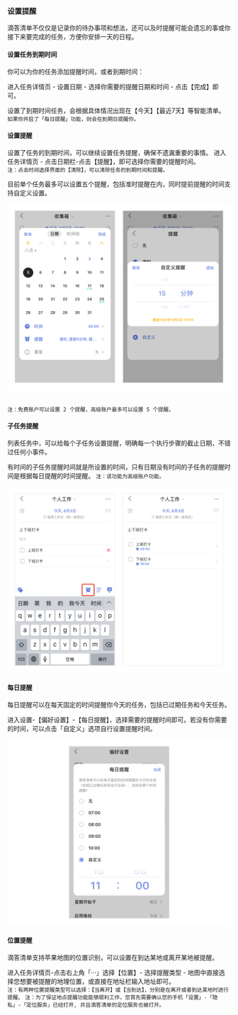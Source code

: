 ### 设置提醒

滴答清单不仅仅是记录你的待办事项和想法，还可以及时提醒可能会遗忘的事或你接下来要完成的任务，方便你安排一天的日程。

#### 设置任务到期时间

你可以为你的任务添加提醒时间，或者到期时间：

进入任务详情页 - 设置日期 - 选择你需要的提醒日期和时间 - 点击【完成】即可。

设置了到期时间任务，会根据具体情况出现在【今天】【最近7天】等智能清单。 <br >`如果你开启了「每日提醒」功能，则会在到期日提醒你。`

#### 设置提醒

设置了任务的到期时间，可以继续设置任务提醒，确保不遗漏重要的事情。
进入任务详情页 - 点击日期栏-点击【提醒】，即可选择你需要的提醒时间。 <br>`注：点击时间选择界面的【清除】，可以清除任务的到期时间和提醒。`

目前单个任务最多可以设置五个提醒，包括准时提醒在内，同时提前提醒的时间支持自定义设置。

![iossetreminder](../../images/ios/addtask/setreminder.jpg)

<br>`注：免费账户可以设置 2 个提醒，高级账户最多可以设置 5 个提醒。`

#### 子任务提醒

列表任务中，可以给每个子任务设置提醒，明确每一个执行步骤的截止日期，不错过任何小事件。

有时间的子任务提醒时间就是所设置的时间，只有日期没有时间的子任务的提醒时间是根据每日提醒的时间提醒。 `注：该功能为高级账户功能。`

![iossubtaskreminder](../../images/ios/addtask/reminderforsubtask.jpg)

#### 每日提醒

每日提醒可以在每天固定的时间提醒你今天的任务，包括已过期任务和今天任务。

进入设置-【偏好设置】-【每日提醒】，选择需要的提醒时间即可。若没有你需要的时间，可以点击「自定义」选项自行设置提醒时间。

![iosdailyreminder](../../images/ios/addtask/dailyreminder.jpg)

#### 位置提醒

滴答清单支持苹果地图的位置识别，可以设置在到达某地或离开某地被提醒。

进入任务详情页-点击右上角「···」选择【位置】- 选择提醒类型 - 地图中直接选择您想要被提醒的地理位置，或直接在地址栏输入地址即可。
<br>`注：有两种位置提醒类型可以选择：【当离开】或【当到达】，分别是在离开或者到达某地时进行提醒。`
`注：为了保证地点提醒功能能够顺利工作，您首先需要确认您的手机「设置」-「隐私」-「定位服务」已经打开, 并且滴答清单的定位服务也被打开。`

